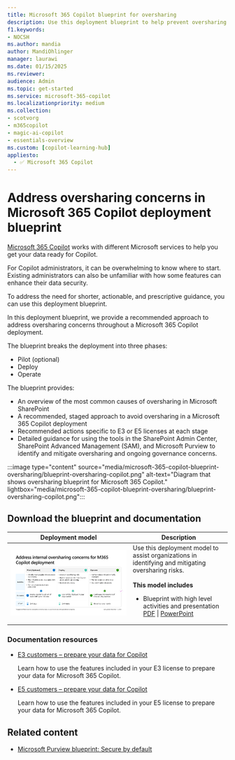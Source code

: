 ```yaml
---
title: Microsoft 365 Copilot blueprint for oversharing
description: Use this deployment blueprint to help prevent oversharing when using Microsoft 365 Copilot.
f1.keywords:
- NOCSH
ms.author: mandia
author: MandiOhlinger
manager: laurawi
ms.date: 01/15/2025
ms.reviewer: 
audience: Admin
ms.topic: get-started
ms.service: microsoft-365-copilot
ms.localizationpriority: medium
ms.collection: 
- scotvorg
- m365copilot
- magic-ai-copilot
- essentials-overview
ms.custom: [copilot-learning-hub]
appliesto:
  - ✅ Microsoft 365 Copilot
---
```


# Address oversharing concerns in Microsoft 365 Copilot deployment blueprint

[Microsoft 365 Copilot](microsoft-365-copilot-overview.md) works with different Microsoft services to help you get your data ready for Copilot.

For Copilot administrators, it can be overwhelming to know where to start. Existing administrators can also be unfamiliar with how some features can enhance their data security.

To address the need for shorter, actionable, and prescriptive guidance, you can use this deployment blueprint.

In this deployment blueprint, we provide a recommended approach to address oversharing concerns throughout a Microsoft 365 Copilot deployment.

The blueprint breaks the deployment into three phases:

- Pilot (optional)
- Deploy
- Operate

The blueprint provides:  

- An overview of the most common causes of oversharing in Microsoft SharePoint
- A recommended, staged approach to avoid oversharing in a Microsoft 365 Copilot deployment
- Recommended actions specific to E3 or E5 licenses at each stage
- Detailed guidance for using the tools in the SharePoint Admin Center, SharePoint Advanced Management (SAM), and Microsoft Purview to identify and mitigate oversharing and ongoing governance concerns.

:::image type="content" source="media/microsoft-365-copilot-blueprint-oversharing/blueprint-oversharing-copilot.png" alt-text="Diagram that shows oversharing blueprint for Microsoft 365 Copilot." lightbox="media/microsoft-365-copilot-blueprint-oversharing/blueprint-oversharing-copilot.png":::

## Download the blueprint and documentation

| Deployment model | Description |
|---|---|
| [![Address oversharing concerns in Microsoft 365 Copilot](media/microsoft-365-copilot-blueprint-oversharing/blueprint-oversharing-copilot.png)](https://aka.ms/Copilot/OversharingBlueprintPDF) | Use this deployment model to assist organizations in identifying and mitigating oversharing risks. <br/><br/>**This model includes**<br/><ul><li>Blueprint with high level activities and presentation [PDF](https://aka.ms/Copilot/OversharingBlueprintPDF) \| [PowerPoint](https://aka.ms/Copilot/OversharingBlueprintPPT)</li></ul> |

### Documentation resources

- [E3 customers – prepare your data for Copilot](microsoft-365-copilot-e3-guide.md)

  Learn how to use the features included in your E3 license to prepare your data for Microsoft 365 Copilot.

- [E5 customers – prepare your data for Copilot](microsoft-365-copilot-e5-guide.md)

  Learn how to use the features included in your E5 license to prepare your data for Microsoft 365 Copilot.

## Related content

- [Microsoft Purview blueprint: Secure by default](/purview/deploymentmodels/depmod-securebydefault-intro)
